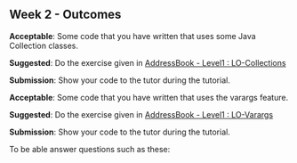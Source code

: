 <link rel="stylesheet" href="{{baseUrl}}/css/main.css">
<link rel="stylesheet" href="{{baseUrl}}/css/schedule.css">

<div class="website-content">

## Week 2 - Outcomes

<div id="main">



<!-- ==================================================================================================== -->

<include src="outcome-git.md" />
<include src="outcome-ide.md" />
<include src="outcome-testing.md" />

<!-- ==================================================================================================== -->

<panel type="warning" header=":trophy: Can use Java Collections :star::star:" expandable>
  <include src="../../book/javaTools/collections/full.md" />
  <panel header=":dart: Evidence" expanded>

**Acceptable**: Some code that you have written that uses some Java Collection classes.

**Suggested**: Do the exercise given in [AddressBook - Level1 : LO-Collections](https://github.com/nus-cs2103-AY1718S1/addressbook-level1#use-collections-lo-collections) 

**Submission**: Show your code to the tutor during the tutorial.

  </panel>
</panel>

<!-- ==================================================================================================== -->

<panel type="info" header=":trophy: Can use Java varargs feature :star::star::star:" expandable>
  <include src="../../book/javaTools/varargs/full.md" />
  <panel header=":dart: Evidence" expanded>

**Acceptable**: Some code that you have written that uses the varargs feature.

**Suggested**: Do the exercise given in [AddressBook - Level1 : LO-Varargs](https://github.com/nus-cs2103-AY1718S1/addressbook-level1#use-varargs-lo-varargss) 

**Submission**: Show your code to the tutor during the tutorial.

  </panel>
</panel>

<!-- ==================================================================================================== -->

<panel type="success" header=":trophy: Can explain pros and cons of software engineering :star::star::star::star:" expandable>
  <include src="../../book/softwareEngineering/prosAndCons/full.md" />
  <panel header=":dart: Evidence" expanded>
  
To be able answer questions such as these:

<include src="../../book/softwareEngineering/prosAndCons/q-essay-listProsAndCons.md"/>

  </panel>
</panel>
<!-- ==================================================================================================== -->

</div>
</div>
